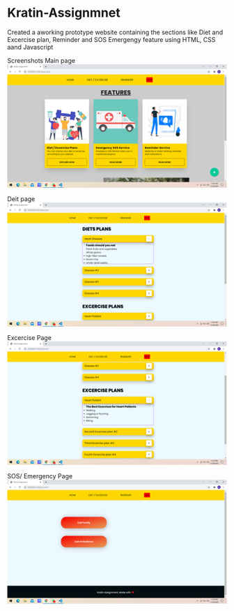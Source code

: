 # Kratin-Assignmnet

Created a aworking prototype website containing the sections like Diet and Excercise plan, Reminder and SOS Emergengy feature using HTML, CSS aand Javascript 

Screenshots
Main page
![](Screenshot%20(5).png)

Deit page
![](Screenshot%20(6).png)

Excercise Page
![](Screenshot%20(7).png)

SOS/ Emergency Page
![](Screenshot%20(8).png)
